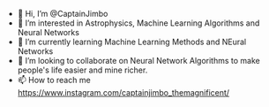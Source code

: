 - 👋 Hi, I’m @CaptainJimbo
- 👀 I’m interested in Astrophysics, Machine Learning Algorithms and Neural Networks
- 🌱 I’m currently learning Machine Learning Methods and NEural Networks
- 💞️ I’m looking to collaborate on Neural Network Algorithms to make people's life easier and mine richer.
- 📫 How to reach me https://www.instagram.com/captainjimbo_themagnificent/

<!---
CaptainJimbo/CaptainJimbo is a ✨ special ✨ repository because its `README.md` (this file) appears on your GitHub profile.
You can click the Preview link to take a look at your changes.
--->

